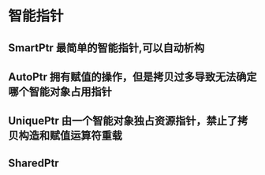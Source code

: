 # 智能指针
## SmartPtr 最简单的智能指针,可以自动析构
## AutoPtr 拥有赋值的操作，但是拷贝过多导致无法确定哪个智能对象占用指针
## UniquePtr 由一个智能对象独占资源指针，禁止了拷贝构造和赋值运算符重载
## SharedPtr